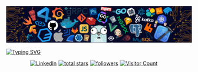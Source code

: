 <!-- Organização do meu readme  -->
<img src="Imagem_inicial.png">

<!-- Nome em loop infinito -->
<br/>

<a href="https://git.io/typing-svg"><img src="https://readme-typing-svg.herokuapp.com?font=Poppins&weight=400&size=50&pause=1000&center=true&vCenter=true&width=1000&height=60&lines=Suanderson+Santos+Silva" alt="Typing SVG" /></a>

<!-- Acessos -->

 
<div style="display: flex; justify-content: center; gap: 5px; align-items: center; align:center">
  <a href="https://www.linkedin.com/in/seu-usuario/" target="_blank">
    <img  alt="LinkedIn" title="Conecte-se comigo no LinkedIn" src="https://img.shields.io/badge/LinkedIn-blue?style=for-the-badge&logo=linkedin&logoColor=white"/>
  </a>
 
  <a href="https://github.com/Suanderson?tab=repositories&sort=stargazers">
    <img alt="total stars" title="Total stars on GitHub" src="https://custom-icon-badges.demolab.com/github/stars/Suanderson?color=55960c&style=for-the-badge&labelColor=488207&logo=star"/>
  </a>
  
  <a href="https://github.com/Suanderson?tab=followers">
    <img alt="followers" title="Follow me on Github" src="https://custom-icon-badges.demolab.com/github/followers/Suanderson?color=236ad3&labelColor=1155ba&style=for-the-badge&logo=person-add&label=Follow&logoColor=white"/>
  </a> 

  <a href="https://github.com/Suanderson">
  <img 
    src="https://visitor-badge.laobi.icu/badge?page_id=Suanderson.Suanderson&" 
    style="height:28px; min-width:130px; border-radius:0;" 
    alt="Visitor Count" 
    title="Número de visitas ao perfil GitHub"/>
</a>


</div>





<!-- Linguagens e tecnologias-->


 
  





<!-- Redes sociais -->
